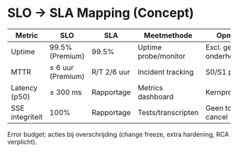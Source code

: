 # SLO → SLA Mapping (Concept)

| Metric | SLO | SLA | Meetmethode | Opmerkingen |
|---|---|---|---|---|
| Uptime | 99.5% (Premium) | 99.5% | Uptime probe/monitor | Excl. geplande onderhoudsvensters |
| MTTR | ≤ 6 uur (Premium) | R/T 2/6 uur | Incident tracking | S0/S1 prioriteit |
| Latency (p50) | ≤ 300 ms | Rapportage | Metrics dashboard | Kernprompts |
| SSE integriteit | 100% | Rapportage | Tests/transcripten | Geen tokens na cancel |

Error budget: acties bij overschrijding (change freeze, extra hardening, RCA verplicht).
